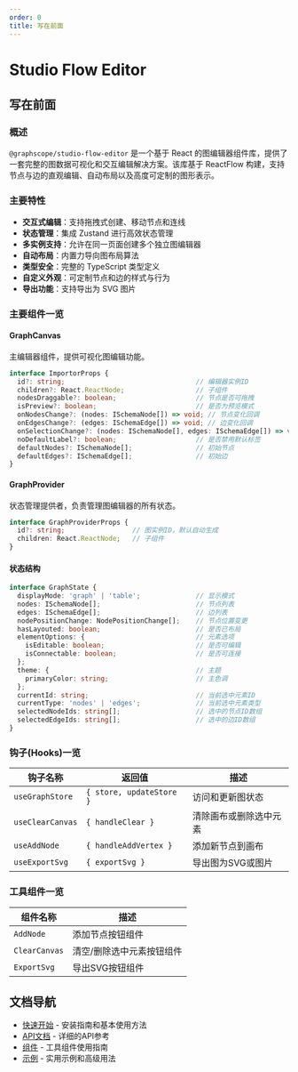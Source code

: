 ```yaml
---
order: 0
title: 写在前面
---
```


# Studio Flow Editor

## 写在前面

### 概述

`@graphscope/studio-flow-editor` 是一个基于 React 的图编辑器组件库，提供了一套完整的图数据可视化和交互编辑解决方案。该库基于 ReactFlow 构建，支持节点与边的直观编辑、自动布局以及高度可定制的图形表示。

### 主要特性

- **交互式编辑**：支持拖拽式创建、移动节点和连线
- **状态管理**：集成 Zustand 进行高效状态管理
- **多实例支持**：允许在同一页面创建多个独立图编辑器
- **自动布局**：内置力导向图布局算法
- **类型安全**：完整的 TypeScript 类型定义
- **自定义外观**：可定制节点和边的样式与行为
- **导出功能**：支持导出为 SVG 图片

### 主要组件一览

#### GraphCanvas

主编辑器组件，提供可视化图编辑功能。

```typescript
interface ImportorProps {
  id?: string;                                 // 编辑器实例ID
  children?: React.ReactNode;                  // 子组件
  nodesDraggable?: boolean;                    // 节点是否可拖拽
  isPreview?: boolean;                         // 是否为预览模式
  onNodesChange?: (nodes: ISchemaNode[]) => void; // 节点变化回调
  onEdgesChange?: (edges: ISchemaEdge[]) => void; // 边变化回调
  onSelectionChange?: (nodes: ISchemaNode[], edges: ISchemaEdge[]) => void; // 选择变化回调
  noDefaultLabel?: boolean;                    // 是否禁用默认标签
  defaultNodes?: ISchemaNode[];                // 初始节点
  defaultEdges?: ISchemaEdge[];                // 初始边
}
```

#### GraphProvider 

状态管理提供者，负责管理图编辑器的所有状态。

```typescript
interface GraphProviderProps {
  id?: string;                 // 图实例ID，默认自动生成
  children: React.ReactNode;   // 子组件
}
```

#### 状态结构

```typescript
interface GraphState {
  displayMode: 'graph' | 'table';              // 显示模式
  nodes: ISchemaNode[];                        // 节点列表
  edges: ISchemaEdge[];                        // 边列表
  nodePositionChange: NodePositionChange[];    // 节点位置变更
  hasLayouted: boolean;                        // 是否已布局
  elementOptions: {                            // 元素选项
    isEditable: boolean;                       // 是否可编辑
    isConnectable: boolean;                    // 是否可连接
  };
  theme: {                                     // 主题
    primaryColor: string;                      // 主色调
  };
  currentId: string;                           // 当前选中元素ID
  currentType: 'nodes' | 'edges';              // 当前选中元素类型
  selectedNodeIds: string[];                   // 选中的节点ID数组
  selectedEdgeIds: string[];                   // 选中的边ID数组
}
```

### 钩子(Hooks)一览

| 钩子名称 | 返回值 | 描述 |
|---------|-------|------|
| `useGraphStore` | `{ store, updateStore }` | 访问和更新图状态 |
| `useClearCanvas` | `{ handleClear }` | 清除画布或删除选中元素 |
| `useAddNode` | `{ handleAddVertex }` | 添加新节点到画布 |
| `useExportSvg` | `{ exportSvg }` | 导出图为SVG或图片 |

### 工具组件一览

| 组件名称 | 描述 |
|---------|------|
| `AddNode` | 添加节点按钮组件 |
| `ClearCanvas` | 清空/删除选中元素按钮组件 |
| `ExportSvg` | 导出SVG按钮组件 |

## 文档导航

- [快速开始](./quick-start.md) - 安装指南和基本使用方法
- [API文档](./api.md) - 详细的API参考
- [组件](./components.md) - 工具组件使用指南
- [示例](./demos.md) - 实用示例和高级用法
